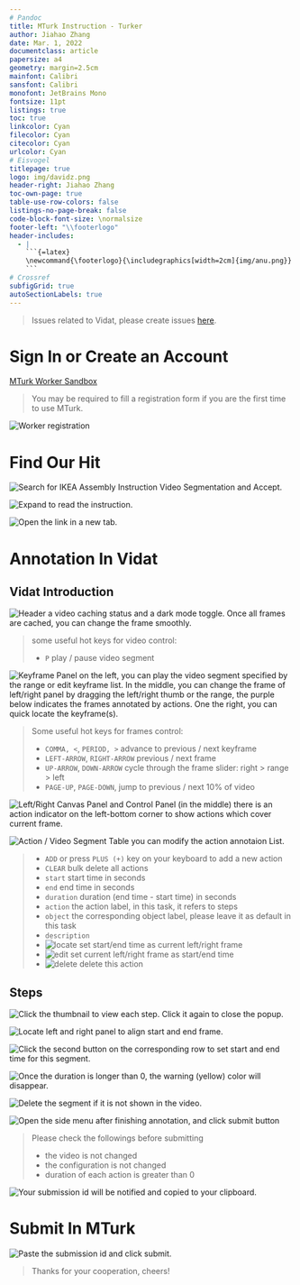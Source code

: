 ```yaml
---
# Pandoc
title: MTurk Instruction - Turker
author: Jiahao Zhang
date: Mar. 1, 2022
documentclass: article
papersize: a4
geometry: margin=2.5cm
mainfont: Calibri
sansfont: Calibri
monofont: JetBrains Mono
fontsize: 11pt
listings: true
toc: true
linkcolor: Cyan
filecolor: Cyan
citecolor: Cyan
urlcolor: Cyan
# Eisvogel
titlepage: true
logo: img/davidz.png
header-right: Jiahao Zhang
toc-own-page: true
table-use-row-colors: false
listings-no-page-break: false
code-block-font-size: \normalsize
footer-left: "\\footerlogo"
header-includes:
  - |
    ```{=latex}
    \newcommand{\footerlogo}{\includegraphics[width=2cm]{img/anu.png}}
    ```
# Crossref
subfigGrid: true
autoSectionLabels: true
---
```


> Issues related to Vidat, please create issues [here](https://github.com/anucvml/vidat/issues).

# Sign In or Create an Account

[MTurk Worker Sandbox](https://workersandbox.mturk.com/)

> You may be required to fill a registration form if you are the first time to use MTurk.

![Worker registration](img/worker-registration.png)

# Find Our Hit

![Search for _**IKEA Assembly Instruction Video Segmentation**_ and Accept.](img/step1-1.png)

![Expand to read the instruction.](img/step1-2.png)

![Open the link in a new tab.](img/step1-3.png)

# Annotation In Vidat

## Vidat Introduction

![**Header** a video caching status and a dark mode toggle. Once all frames are cached, you can change the frame smoothly.](img/step2-1.png)

> some useful hot keys for video control:
>
> - `P` play / pause video segment

![**Keyframe Panel** on the left, you can play the video segment specified by the range or edit keyframe list. In the middle, you can change the frame of left/right panel by dragging the left/right thumb or the range, the purple below indicates the frames annotated by actions. One the right, you can quick locate the keyframe(s).](img/step2-2.png)

> Some useful hot keys for frames control:
>
> - `COMMA, <`, `PERIOD, >` advance to previous / next keyframe
> - `LEFT-ARROW`, `RIGHT-ARROW` previous / next frame
> - `UP-ARROW`, `DOWN-ARROW` cycle through the frame slider: right > range > left
> - `PAGE-UP`, `PAGE-DOWN`, jump to previous / next 10% of video

![**Left/Right Canvas Panel and Control Panel (in the middle)** there is an action indicator on the left-bottom corner to show actions which cover current frame.](img/step2-3.png)

![**Action / Video Segment Table** you can modify the action annotaion List.](img/step2-4.png)

> - `ADD` or press `PLUS (+)` key on your keyboard to add a new action
> - `CLEAR` bulk delete all actions
> - `start` start time in seconds
> - `end` end time in seconds
> - `duration` duration (end time - start time) in seconds
> - `action` the action label, in this task, it refers to steps
> - `object` the corresponding object label, please leave it as default in this task
> - `description`
> - ![locate](img/gps_fixed_black_24dp.svg) set start/end time as current left/right frame
> - ![edit](img/edit_location_alt_black_24dp.svg) set current left/right frame as start/end time
> - ![delete](img/delete_black_24dp.svg) delete this action

## Steps

![Click the thumbnail to view each step. Click it again to close the popup.](img/step3-1.png)

![Locate left and right panel to align start and end frame.](img/step3-2.png)

![Click the second button on the corresponding row to set start and end time for this segment.](img/step3-3.png)

![Once the duration is longer than 0, the warning (yellow) color will disappear.](img/step3-4.png)

![Delete the segment if it is not shown in the video.](img/step3-5.png)

![Open the side menu after finishing annotation, and click submit button](img/step3-6.png)

> Please check the followings before submitting
>
> - the video is not changed
> - the configuration is not changed
> - duration of each action is greater than 0

![Your submission id will be notified and copied to your clipboard.](img/step3-7.png)

# Submit In MTurk

![Paste the submission id and click submit.](img/step4-1.png)

> Thanks for your cooperation, cheers!
